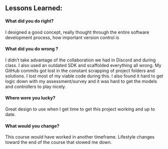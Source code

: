 ## Lessons Learned:

#### What did you do right?
I designed a good concept, really thought through the entire software development process, how important version control is


#### What did you do wrong ?
I didn’t take advantage of the collaboration we had in Discord and during class. I also used an outdated SDK and scaffolded everything all wrong. My GitHub commits got lost in the constant scrapping of project folders and solutions. I lost most of my viable code during this. I also found it hard to get logic down with my assessment/survey and it was hard to get the models and controllers to play nicely. 

#### Where were you lucky?
Great design to use when I get time to get this project working and up to date.   

#### What would you change?
This course would have worked in another timeframe. Lifestyle changes toward the end of the course that slowed me down. 

